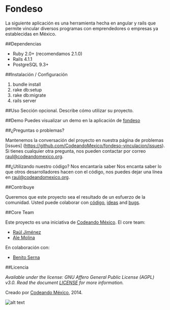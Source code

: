 Fondeso
============

La siguiente aplicación es una herramienta hecha en angular y rails que permite vincular diversos programas con emprendedores o empresas ya establecidas en México.

##Dependencias
- Ruby 2.0+ (recomendamos 2.1.0)
- Rails 4.1.1
- PostgreSQL 9.3+


##Instalación / Configuración
1. bundle install
2. rake db:setup
3. rake db:migrate
4. rails server

##Uso
Sección opcional. Describe cómo utilizar su proyecto.

##Demo
Puedes visualizar un demo en la aplicación de [fondeso](http://fondeso.herokuapp.com/)

##¿Preguntas o problemas?

Mantenemos la conversación del proyecto en nuestra página de problemas [issues] (https://github.com/CodeandoMexico/fondeso-vinculacion/issues). Si tienes cualquier otra pregunta, nos pueden contactar por correo <raul@codeandomexico.org>.

##¿Utilizando nuestro código? Nos encantaría saber
Nos encanta saber lo que otros desarrolladores hacen con el código, nos puedes dejar una línea en <raul@codeandomexico.org>.

##Contribuye

Queremos que este proyecto sea el resultado de un esfuerzo de la comunidad. Usted puede colaborar con [código](https://github.com/CodeandoMexico/fondeso-vinculacion/pulls), [ideas](https://github.com/CodeandoMexico/fondeso-vinculacion/issues) and [bugs](https://github.com/CodeandoMexico/fondeso-vinculacion/issues).

##Core Team

Este proyecto es una iniciativa de [Codeando México](http://www.codeandomexico.org).
El core team:
- [Raúl Jiménez](https://github.com/jimenezjrs)
- [Ale Molina](https://github.com/alemolinata)

En colaboración con:
- [Benito Serna](https://github.com/bhserna)

##Licencia

_Available under the license: GNU Affero General Public License (AGPL) v3.0. Read the document [LICENSE](/LICENSE) for more information._

Creado por [Codeando México](http://www.codeandomexico.org), 2014.

![alt text](http://blog.codeandomexico.org/images/logo.png "Codeando México")
